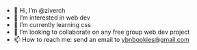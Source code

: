 - 👋 Hi, I’m @ziverch
- 👀 I’m interested in web dev 
- 🌱 I’m currently learning css
- 💞️ I’m looking to collaborate on any free group web dev project
- 📫 How to reach me: send an email to ybnbookies@gmail.com

<!---
ziverch/ziverch is a ✨ special ✨ repository because its `README.md` (this file) appears on your GitHub profile.
You can click the Preview link to take a look at your changes.
--->

